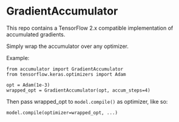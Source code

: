 # GradientAccumulator

This repo contains a TensorFlow 2.x compatible implementation of accumulated gradients.

Simply wrap the accumulator over any optimizer.

Example:

```
from accumulator import GradientAccumulator
from tensorflow.keras.optimizers import Adam

opt = Adam(1e-3)
wrapped_opt = GradientAccumulator(opt, accum_steps=4)
```

Then pass wrapped_opt to `model.compile()` as optimizer, like so:
```
model.compile(optimizer=wrapped_opt, ...)
```